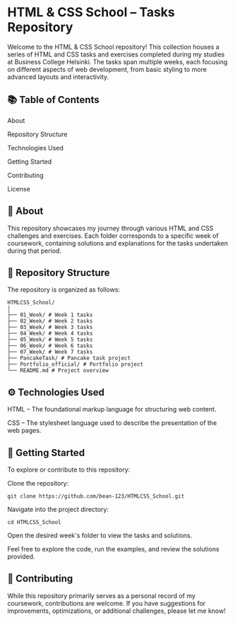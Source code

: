 # HTML & CSS School – Tasks Repository

Welcome to the HTML & CSS School repository! This collection houses a series of HTML and CSS tasks and exercises completed during my studies at Business College Helsinki. The tasks span multiple weeks, each focusing on different aspects of web development, from basic styling to more advanced layouts and interactivity.

## 📚 Table of Contents

About

Repository Structure

Technologies Used

Getting Started

Contributing

License

## 🧠 About

This repository showcases my journey through various HTML and CSS challenges and exercises. Each folder corresponds to a specific week of coursework, containing solutions and explanations for the tasks undertaken during that period.

## 📂 Repository Structure

The repository is organized as follows:

```
HTMLCSS_School/
│
├── 01_Week/ # Week 1 tasks
├── 02_Week/ # Week 2 tasks
├── 03_Week/ # Week 3 tasks
├── 04_Week/ # Week 4 tasks
├── 05_Week/ # Week 5 tasks
├── 06_Week/ # Week 6 tasks
├── 07_Week/ # Week 7 tasks
├── PancakeTask/ # Pancake task project
├── Portfolio_official/ # Portfolio project
└── README.md # Project overview
```

## ⚙️ Technologies Used

HTML – The foundational markup language for structuring web content.

CSS – The stylesheet language used to describe the presentation of the web pages.

## 🚀 Getting Started

To explore or contribute to this repository:

Clone the repository:
```
git clone https://github.com/bean-123/HTMLCSS_School.git

```

Navigate into the project directory:
```
cd HTMLCSS_School
```

Open the desired week's folder to view the tasks and solutions.

Feel free to explore the code, run the examples, and review the solutions provided.

## 🤝 Contributing

While this repository primarily serves as a personal record of my coursework, contributions are welcome. If you have suggestions for improvements, optimizations, or additional challenges, please let me know!
